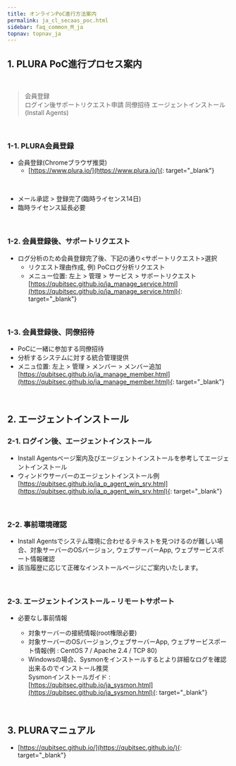 ```yaml
---
title: オンラインPoC進行方法案内
permalink: ja_cl_secaas_poc.html
sidebar: faq_common_M_ja
topnav: topnav_ja
---
```


## 1. PLURA PoC進行プロセス案内

<br />

> 会員登録   
> ログイン後サポートリクエスト申請
> 同僚招待
> エージェントインストール(Install Agents)

<br />

### 1-1. PLURA会員登録

- 会員登録(Chromeブラウザ推奨)
   - [https://www.plura.io/](https://www.plura.io/){: target="_blank"}

<!-- [![image](/docs/images/Additianal/cloud/1.png){: width="800" }](/docs/images/Additianal/cloud/1.png){: target="_blank"} -->

<br />

- メール承認 > 登録完了(臨時ライセンス14日)
- 臨時ライセンス延長必要

<br />

### 1-2. 会員登録後、サポートリクエスト

- ログ分析のため会員登録完了後、下記の通り<サポートリクエスト>選択
   - リクエスト理由作成, 例) PoCログ分析リクエスト
   - メニュー位置: 左上 > 管理 > サービス > サポートリクエスト 
   [https://qubitsec.github.io/ja_manage_service.html](https://qubitsec.github.io/ja_manage_service.html){: target="_blank"}

<!-- [![image](/docs/images/Additianal/cloud/2.png){: width="800" }](/docs/images/Additianal/cloud/2.png){: target="_blank"} -->

<br />

### 1-3. 会員登録後、同僚招待 
- PoCに一緒に参加する同僚招待
- 分析するシステムに対する統合管理提供
- メニュ位置: 左上 > 管理 > メンバー > メンバー追加
[https://qubitsec.github.io/ja_manage_member.html](https://qubitsec.github.io/ja_manage_member.html){: target="_blank"}

<br />

## 2. エージェントインストール

### 2-1. ログイン後、エージェントインストール<Install Agents>

- Install Agentsページ案内及びエージェントインストール<!-- 映像 -->を参考してエージェントインストール 
- ウィンドウサーバーのエージェントインストール例   
[https://qubitsec.github.io/ja_p_agent_win_srv.html](https://qubitsec.github.io/ja_p_agent_win_srv.html){: target="_blank"}

<br />

### 2-2. 事前環境確認
- Install Agentsでシステム環境に合わせるテキストを見つけるのが難しい場合、対象サーバーのOSバージョン, ウェブサーバーApp, ウェブサービスポート情報確認 
- 該当履歴に応じて正確なインストールページにご案内いたします。

<br />

### 2-3. エージェントインストール – リモートサポート

- 必要なし事前情報   

  - 対象サーバーの接続情報(root権限必要)   
  - 対象サーバーのOSバージョン,ウェブサーバーApp, ウェブサービスポート情報(例 : CentOS 7 / Apache 2.4 / TCP 80)
  - Windowsの場合、Sysmonをインストールするとより詳細なログを確認出来るのでインストール推奨  
Sysmonインストールガイド : [https://qubitsec.github.io/ja_sysmon.html](https://qubitsec.github.io/ja_sysmon.html){: target="_blank"}

<br />
 
## 3. PLURAマニュアル
- [https://qubitsec.github.io/](https://qubitsec.github.io/){: target="_blank"}
